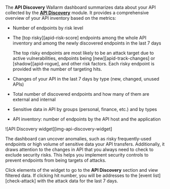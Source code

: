 The **API Discovery** Wallarm dashboard summarizes data about your API collected by the [**API Discovery**](overview.md) module. It provides a comprehensive overview of your API inventory based on the metrics:

* Number of endpoints by risk level
* The [top risky][apid-risk-score] endpoints among the whole API inventory and among the newly discovered endpoints in the last 7 days

    The top risky endpoints are most likely to be an attack target due to active vulnerabilities, endpoints being [new][apid-track-changes] or [shadow][apid-rogue], and other risk factors. Each risky endpoint is provided with the number of targeting hits.
            
* Changes of your API in the last 7 days by type (new, changed, unused APIs)
* Total number of discovered endpoints and how many of them are external and internal
* Sensitive data in API by groups (personal, finance, etc.) and by types
* API inventory: number of endpoints by the API host and the application

![API Discovery widget][img-api-discovery-widget]

The dashboard can uncover anomalies, such as risky frequently-used endpoints or high volume of sensitive data your API transfers. Additionally, it draws attention to the changes in API that you always need to check to exclude security risks. This helps you implement security controls to prevent endpoints from being targets of attacks.

Click elements of the widget to go to the **API Discovery** section and view filtered data. If clicking hit number, you will be addresses to the [event list][check-attack] with the attack data for the last 7 days.